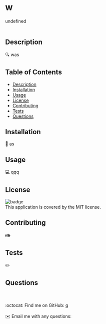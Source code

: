 <h1>w</h1>
  undefined
  <br />
  <br />
  
  ## Description
  🔍 was
  
  ## Table of Contents
  - [Description](#description)
  - [Installation](#installation)
  - [Usage](#usage)
  - [License](#license)
  - [Contributing](#contributing)
  - [Tests](#tests)
  - [Questions](#questions)
  
  ## Installation
  💾 as
  
  ## Usage
  💻 qqq
  
  ## License
  ![badge](https://img.shields.io/badge/license-MIT-brightgreen)
  <br />
  This application is covered by the MIT license. 
  
  ## Contributing
  👪 
  
  ## Tests
  ✏️ 
  
  ## Questions
  <br />
  <br />
  :octocat: Find me on GitHub: <a href="https://github.com/q" target="_blank">q</a><br />
  <br />
  ✉️ Email me with any questions: <a href="mailto:" target="_blank"></a><br /><br />
